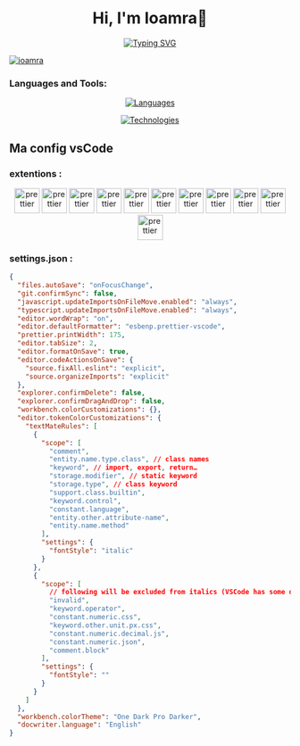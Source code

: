 <h1 align="center">Hi, I'm Ioamra👋</h1>

<p align="center">
  <a href="https://git.io/typing-svg"><img src="https://readme-typing-svg.herokuapp.com?font=Fira+code&size=22&pause=1000&color=1E77F7&center=true&vCenter=true&random=false&width=500&lines=A+Junior+Web+developer;Nice+to+meet+you!;" alt="Typing SVG" />
  </a>
</p>

<p align="left"> <a href="https://github.com/ryo-ma/github-profile-trophy"><img src="https://github-trophies.vercel.app/?username=ioamra" alt="ioamra" /></a> </p>

### Languages and Tools:

<p align="center">
  <a href="https://skillicons.dev">
    <img src="https://skillicons.dev/icons?i=html,css,scss,js,ts,php,mysql,postgres,py,java" alt="Languages"/>
  </a>
</p>
<p align="center">
  <a href="https://skillicons.dev">
    <img src="https://skillicons.dev/icons?i=angular,react,nodejs" alt="Technologies"/>
  </a>
</p>

## Ma config vsCode

### extentions :

<center>
<a href="https://marketplace.visualstudio.com/items?itemName=esbenp.prettier-vscode"><img src="https://esbenp.gallerycdn.vsassets.io/extensions/esbenp/prettier-vscode/10.4.0/1711025051911/Microsoft.VisualStudio.Services.Icons.Default" alt="prettier" width="45" height="45"></a>
<a href="https://marketplace.visualstudio.com/items?itemName=formulahendry.auto-rename-tag"><img src="https://formulahendry.gallerycdn.vsassets.io/extensions/formulahendry/auto-rename-tag/0.1.10/1644319230173/Microsoft.VisualStudio.Services.Icons.Default" alt="prettier" width="45" height="45"></a>
<a href="https://marketplace.visualstudio.com/items?itemName=aaron-bond.better-comments"><img src="https://aaron-bond.gallerycdn.vsassets.io/extensions/aaron-bond/better-comments/3.0.2/1659144495902/Microsoft.VisualStudio.Services.Icons.Default" alt="prettier" width="45" height="45"></a>
<a href="https://marketplace.visualstudio.com/items?itemName=MS-CEINTL.vscode-language-pack-fr"><img src="https://ms-ceintl.gallerycdn.vsassets.io/extensions/ms-ceintl/vscode-language-pack-fr/1.91.2024070309/1719998324195/Microsoft.VisualStudio.Services.Icons.Default" alt="prettier" width="45" height="45"></a>
<a href="https://marketplace.visualstudio.com/items?itemName=mhutchie.git-graph"><img src="https://mhutchie.gallerycdn.vsassets.io/extensions/mhutchie/git-graph/1.30.0/1617594001998/Microsoft.VisualStudio.Services.Icons.Default" alt="prettier" width="45" height="45"></a>
<a href="https://marketplace.visualstudio.com/items?itemName=ritwickdey.live-sass"><img src="https://ritwickdey.gallerycdn.vsassets.io/extensions/ritwickdey/live-sass/3.0.0/1531332580258/Microsoft.VisualStudio.Services.Icons.Default" alt="prettier" width="45" height="45"></a>
<a href="https://marketplace.visualstudio.com/items?itemName=ritwickdey.LiveServer"><img src="https://ritwickdey.gallerycdn.vsassets.io/extensions/ritwickdey/liveserver/5.7.9/1661914858952/Microsoft.VisualStudio.Services.Icons.Default" alt="prettier" width="45" height="45"></a>
<a href="https://marketplace.visualstudio.com/items?itemName=mintlify.document"><img src="https://mintlify.gallerycdn.vsassets.io/extensions/mintlify/document/2.2.2/1716293582777/Microsoft.VisualStudio.Services.Icons.Default" alt="prettier" width="45" height="45"></a>
<a href="https://marketplace.visualstudio.com/items?itemName=yoavbls.pretty-ts-errors"><img src="https://yoavbls.gallerycdn.vsassets.io/extensions/yoavbls/pretty-ts-errors/0.5.4/1712534608793/Microsoft.VisualStudio.Services.Icons.Default" alt="prettier" width="45" height="45"></a>
<a href="https://marketplace.visualstudio.com/items?itemName=SimonSiefke.svg-preview"><img src="https://simonsiefke.gallerycdn.vsassets.io/extensions/simonsiefke/svg-preview/2.8.3/1581688879196/Microsoft.VisualStudio.Services.Icons.Default" alt="prettier" width="45" height="45"></a>
<a href="https://marketplace.visualstudio.com/items?itemName=rangav.vscode-thunder-client"><img src="https://rangav.gallerycdn.vsassets.io/extensions/rangav/vscode-thunder-client/2.24.12/1719475834395/Microsoft.VisualStudio.Services.Icons.Default" alt="prettier" width="45" height="45"></a>
</center>

### settings.json :

```json
{
  "files.autoSave": "onFocusChange",
  "git.confirmSync": false,
  "javascript.updateImportsOnFileMove.enabled": "always",
  "typescript.updateImportsOnFileMove.enabled": "always",
  "editor.wordWrap": "on",
  "editor.defaultFormatter": "esbenp.prettier-vscode",
  "prettier.printWidth": 175,
  "editor.tabSize": 2,
  "editor.formatOnSave": true,
  "editor.codeActionsOnSave": {
    "source.fixAll.eslint": "explicit",
    "source.organizeImports": "explicit"
  },
  "explorer.confirmDelete": false,
  "explorer.confirmDragAndDrop": false,
  "workbench.colorCustomizations": {},
  "editor.tokenColorCustomizations": {
    "textMateRules": [
      {
        "scope": [
          "comment",
          "entity.name.type.class", // class names
          "keyword", // import, export, return…
          "storage.modifier", // static keyword
          "storage.type", // class keyword
          "support.class.builtin",
          "keyword.control",
          "constant.language",
          "entity.other.attribute-name",
          "entity.name.method"
        ],
        "settings": {
          "fontStyle": "italic"
        }
      },
      {
        "scope": [
          // following will be excluded from italics (VSCode has some defaults for italics)
          "invalid",
          "keyword.operator",
          "constant.numeric.css",
          "keyword.other.unit.px.css",
          "constant.numeric.decimal.js",
          "constant.numeric.json",
          "comment.block"
        ],
        "settings": {
          "fontStyle": ""
        }
      }
    ]
  },
  "workbench.colorTheme": "One Dark Pro Darker",
  "docwriter.language": "English"
}
```
